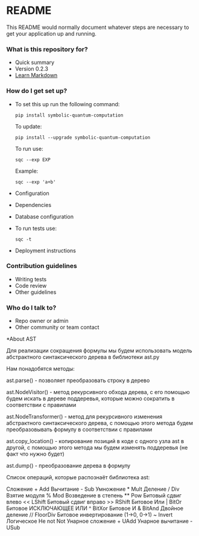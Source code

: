 # README #

This README would normally document whatever steps are necessary to get your application up and running.

### What is this repository for? ###

* Quick summary
* Version 0.2.3
* [Learn Markdown](https://bitbucket.org/tutorials/markdowndemo)

### How do I get set up? ###

* To set this up run the following command:

    ```
    pip install symbolic-quantum-computation
    ```

    To update:

    ```
    pip install --upgrade symbolic-quantum-computation
    ```

    To run use:

    ```
    sqc --exp EXP
    ```
    Example:
    ```
    sqc --exp 'a+b'
    ```

* Configuration
* Dependencies
* Database configuration
* To run tests use:

    ```
    sqc -t
    ```

* Deployment instructions

### Contribution guidelines ###

* Writing tests
* Code review
* Other guidelines

### Who do I talk to? ###

* Repo owner or admin
* Other community or team contact

*About AST

Для реализации сокращения формулы мы будем использовать модель абстрактного синтаксического дерева
в библиотеки ast.py

Нам понадобятся методы:

ast.parse() - позволяет преобразовать строку в дерево

ast.NodeVisitor() - метод рекурсивного обхода дерева,
с его помощью будем искать в дереве поддеревья, которые можно сократить в соответствии с правилами

ast.NodeTransformer() - метод для рекурсивного изменения абстрактного синтаксического дерева,
с помощью этого метода будем преобразовывать формулу в соответствии с правилами

ast.copy_location() - копирование позиций в коде с одного узла ast в другой,
с помощью этого метода мы будем изменять поддеревья (не факт что нужно будет)

ast.dump() - преобразование дерева в формулу

Список операций, которые распознаёт библиотека ast:

Сложение +  Add
Вычитание - Sub
Умножение * Mult
Деление / Div
Взятие модуля % Mod
Возведение в степень ** Pow
Битовый сдвиг влево << LShift
Битовый сдвиг вправо >> RShift
Битовое Или | BitOr
Битовое ИСКЛЮЧАЮЩЕЕ ИЛИ ^ BitXor
Битовое И & BitAnd
Двойное деление // FloorDiv
Битовое инвертирование (1->0, 0->1) ~ Invert
Логическое Не not Not
Унарное сложение + UAdd
Унарное вычитание - USub